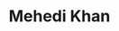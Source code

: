 ---
order: 14

title: "Mehedi Khan"

draft: false

bg_image: "images/backgrounds/page-title.jpg"

image: "images/executives/mehedi-khan.jpg"

designation: "Executive"

contact:
  # contact item loop
  - name : "lopingcard5@gmail.com"
    icon : "ti-email" # icon pack : https://themify.me/themify-icons
    link : "mailto:lopingcard5@gmail.com"

  # contact item loop
  - name : "Mehedi Khan"
    icon : "ti-facebook" # icon pack : https://themify.me/themify-icons
    link : "#"

  # contact item loop
  - name : "IEEE ID: "
    icon : "ti-world" # icon pack : https://themify.me/themify-icons
    link : "#"

# type
type: "executives"
---
